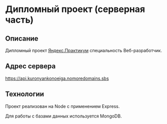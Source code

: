 # Дипломный проект (серверная часть)

## Описание

Дипломный проект [Яндекс.Практикум](https://praktikum.yandex.ru/)
специальность Веб-разработчик.


## Адрес сервера

https://api.kuronyankonoeiga.nomoredomains.sbs


## Технологии

Проект реализован на Node с применением Express.

Для работы с базами данных используется MongoDB.
